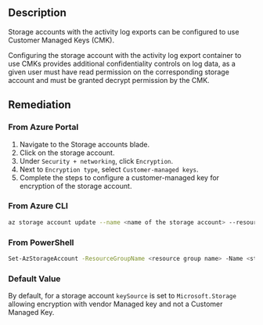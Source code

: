 ## Description

Storage accounts with the activity log exports can be configured to use Customer Managed Keys (CMK).

Configuring the storage account with the activity log export container to use CMKs provides additional confidentiality controls on log data, as a given user must have read permission on the corresponding storage account and must be granted decrypt permission by the CMK.

## Remediation

### From Azure Portal

1. Navigate to the Storage accounts blade.
2. Click on the storage account.
3. Under `Security + networking`, click `Encryption`.
4. Next to `Encryption type`, select `Customer-managed keys`.
5. Complete the steps to configure a customer-managed key for encryption of the storage account.

### From Azure CLI

```bash
az storage account update --name <name of the storage account> --resource- group <resource group for a storage account> --encryption-key- source=Microsoft.Keyvault --encryption-key-vault <Key Vault URI> -- encryption-key-name <KeyName> --encryption-key-version <Key Version>
```

### From PowerShell

```bash
Set-AzStorageAccount -ResourceGroupName <resource group name> -Name <storage account name> -KeyvaultEncryption -KeyVaultUri <key vault URI> -KeyName <key name>
```

### Default Value

By default, for a storage account `keySource` is set to `Microsoft.Storage` allowing encryption with vendor Managed key and not a Customer Managed Key.